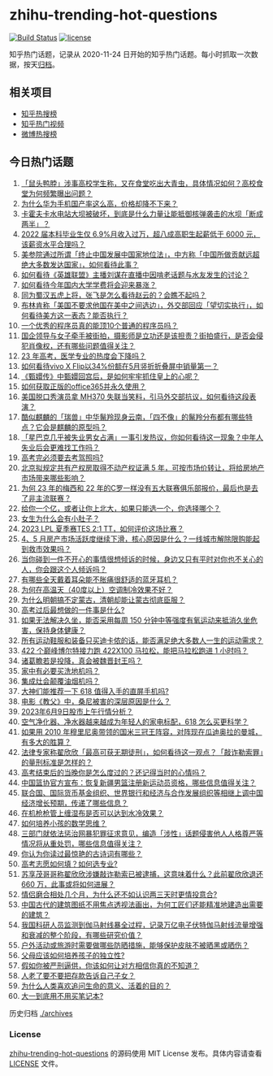 # zhihu-trending-hot-questions

[![Build Status](https://github.com/justjavac/zhihu-trending-hot-questions/workflows/ci/badge.svg?branch=master)](https://github.com/justjavac/zhihu-trending-hot-questions/actions)
[![license](https://img.shields.io/github/license/justjavac/zhihu-trending-hot-questions)](https://github.com/justjavac/zhihu-trending-hot-questions/blob/master/LICENSE)

知乎热门话题，记录从 2020-11-24
日开始的知乎热门话题。每小时抓取一次数据，按天[归档](./archives)。

## 相关项目

- [知乎热搜榜](https://github.com/justjavac/zhihu-trending-top-search)
- [知乎热门视频](https://github.com/justjavac/zhihu-trending-hot-video)
- [微博热搜榜](https://github.com/justjavac/weibo-trending-hot-search)

## 今日热门话题

<!-- BEGIN -->
<!-- 最后更新时间 Sat Jun 10 2023 01:01:45 GMT+0800 (China Standard Time) -->

1. [「鼠头鸭脖」涉事高校学生称，又在食堂吃出大青虫，具体情况如何？高校食堂为何频繁曝出问题？](https://www.zhihu.com/question/605552961)
1. [为什么华为手机国产率这么高，价格却降不下来？](https://www.zhihu.com/question/604699463)
1. [卡霍夫卡水电站大坝被破坏，到底是什么力量让能抵御核弹袭击的水坝「断成两半」？](https://www.zhihu.com/question/605615861)
1. [2022 届本科毕业生仅 6.9%月收入过万，超八成高职生起薪低于 6000 元，该薪资水平合理吗？](https://www.zhihu.com/question/605658808)
1. [美参院通过所谓「终止中国发展中国家地位法」，中方称「中国所做贡献远超绝大多数发达国家」，如何看待此事？](https://www.zhihu.com/question/605664006)
1. [如何看待《英雄联盟》主播刘谋在直播中因啃老话题与水友发生的讨论？](https://www.zhihu.com/question/605625422)
1. [如何看待今年国内大学学费将会迎来暴涨？](https://www.zhihu.com/question/604821666)
1. [同为蜀汉五虎上将，张飞是怎么看待赵云的？会瞧不起吗？](https://www.zhihu.com/question/604805680)
1. [布林肯称「美国不要求他国在美中之间选边」，外交部回应「望切实执行」，如何看待美方这一表态？能否执行？](https://www.zhihu.com/question/605668520)
1. [一个优秀的程序员真的能顶10个普通的程序员吗？](https://www.zhihu.com/question/32240311)
1. [国企领导与女子牵手被街拍，摄影师是立功还是该担责？街拍盛行，是否会侵犯肖像权，还有哪些问题值得关注？](https://www.zhihu.com/question/605478314)
1. [23 年高考，医学专业的热度会下降吗？](https://www.zhihu.com/question/581169904)
1. [如何看待vivo X Flip以34%份额在5月竖折折叠屏中销量第一？](https://www.zhihu.com/question/605109447)
1. [《甄嬛传》中甄嬛回宫后，是如何牢牢抓住皇上的心呢？](https://www.zhihu.com/question/396849052)
1. [如何获取正版的office365并永久使用？](https://www.zhihu.com/question/494557967)
1. [美国脱口秀演员拿 MH370 失联当笑料，引马外交部抗议，如何看待这段表演？](https://www.zhihu.com/question/605493833)
1. [酷似麒麟的「瑞兽」中华鬣羚现身云南，「四不像」的鬣羚分布都有哪些特点？它会是麒麟的原型吗？](https://www.zhihu.com/question/605708175)
1. [「星巴克几乎被失业男女占满」一事引发热议，你如何看待这一现象？中年人失业后会更难找工作吗？](https://www.zhihu.com/question/605233684)
1. [高考完必须要去考驾照吗?](https://www.zhihu.com/question/605592685)
1. [北京拟规定共有产权房取得不动产权证满 5 年，可按市场价转让，将给房地产市场带来哪些影响？](https://www.zhihu.com/question/605670192)
1. [为何 23 年的梅西和 22 年的C罗一样没有五大联赛俱乐部报价，最后也是去了非主流联赛？](https://www.zhihu.com/question/605447222)
1. [给你一个亿，或者让你上北大，如果只能选一个，你选择哪个？](https://www.zhihu.com/question/604400719)
1. [女生为什么会有小肚子？](https://www.zhihu.com/question/315106829)
1. [2023 LPL 夏季赛TES 2:1 TT，如何评价这场比赛？](https://www.zhihu.com/question/605681553)
1. [4、5 月房产市场活跃度继续下滑，核心原因是什么？一线城市解除限购能起到救市效果吗？](https://www.zhihu.com/question/605670642)
1. [当你碰到一件不开心的事情很想倾诉的时候，身边又只有平时对你也不关心的人，你会跟这个人倾诉吗？](https://www.zhihu.com/question/600666477)
1. [有哪些全天戴着耳朵能不胀痛很舒适的蓝牙耳机？](https://www.zhihu.com/question/596894468)
1. [为何在高温天（40度以上）空调制冷效果不好？](https://www.zhihu.com/question/404757863)
1. [为什么明朝搞不定蒙古，清朝却能让蒙古彻底臣服？](https://www.zhihu.com/question/605206664)
1. [高考过后最想做的一件事是什么?](https://www.zhihu.com/question/604419639)
1. [如果无法解决久坐，能否采用每周 150 分钟中等强度有氧运动来抵消久坐危害，保持身体健康？](https://www.zhihu.com/question/603999527)
1. [所有运动鞋服和装备只买迪卡侬的话，能否满足绝大多数人一生的运动需求？](https://www.zhihu.com/question/603156085)
1. [422 个巅峰博尔特接力跑 422X100 马拉松，能把马拉松跑进 1 小时吗？](https://www.zhihu.com/question/604848279)
1. [诸葛瞻若是投降，真会被魏晋封王吗？](https://www.zhihu.com/question/601007965)
1. [家中有必要买洗地机吗？](https://www.zhihu.com/question/431049065)
1. [集成灶会颠覆油烟机吗？](https://www.zhihu.com/question/417888594)
1. [大神们能推荐一下 618 值得入手的直屏手机吗?](https://www.zhihu.com/question/603121004)
1. [电影《教父》中，桑尼被害的深层原因是什么？](https://www.zhihu.com/question/600381053)
1. [2023年6月9日股市上午行情分析？](https://www.zhihu.com/question/605625538)
1. [空气净化器、净水器越来越成为年轻人的家电标配，618 怎么买更科学？](https://www.zhihu.com/question/605249266)
1. [如果用 2010 年穆里尼奥带领的国米三冠王阵容，对阵现在瓜迪奥拉的曼城，有多大的胜算？](https://www.zhihu.com/question/605327607)
1. [法律专家称翟欣欣「最高可获无期徒刑」，如何看待这一观点？「敲诈勒索罪」的量刑标准是怎样的？](https://www.zhihu.com/question/605717059)
1. [高考结束后的当晚你是怎么度过的？还记得当时的心情吗？](https://www.zhihu.com/question/605039825)
1. [中国篮协官方宣布：恢复新疆男篮注册新运动员资格，哪些信息值得关注？](https://www.zhihu.com/question/605633457)
1. [联合国、国际货币基金组织、世界银行和经济与合作发展组织等相继上调中国经济增长预期，传递了哪些信息？](https://www.zhihu.com/question/605621879)
1. [在机枪枪管上缠湿布是否可以达到水冷效果？](https://www.zhihu.com/question/605380401)
1. [如何培养小孩的数学思维？](https://www.zhihu.com/question/604715735)
1. [三部门就依法惩治网暴犯罪征求意见，编造「涉性」话题侵害他人人格尊严等情况将从重处罚，哪些信息值得关注？](https://www.zhihu.com/question/605655675)
1. [你认为你读过最惊艳的古诗词有哪些？](https://www.zhihu.com/question/605616364)
1. [高考志愿如何填？如何选专业?](https://www.zhihu.com/question/605308932)
1. [苏享茂哥哥称翟欣欣涉嫌敲诈勒索已被逮捕，这意味着什么？此前翟欣欣退还 660 万，此事或将如何进展？](https://www.zhihu.com/question/605647767)
1. [情侣磨合相处几个月，为什么还不如认识两三天时更情投意合?](https://www.zhihu.com/question/598729303)
1. [中国古代的建筑图纸不用焦点透视法画出，为何工匠们还能精准地建造出需要的建筑？](https://www.zhihu.com/question/605244708)
1. [我国科研人员监测到伽马射线暴全过程，记录万亿电子伏特伽马射线流量增强和衰减的整个阶段，有哪些研究价值？](https://www.zhihu.com/question/605620230)
1. [户外活动或旅游时需要做哪些防晒措施，能够保护皮肤不被晒黑或晒伤？](https://www.zhihu.com/question/590755121)
1. [父母应该如何培养孩子的独立性?](https://www.zhihu.com/question/604672375)
1. [假如你被严刑逼供，你该如何让对方相信你真的不知道？](https://www.zhihu.com/question/603929512)
1. [人老了要不要把存款告诉自己子女？](https://www.zhihu.com/question/483077955)
1. [为什么人类喜欢追问生命的意义、活着的目的？](https://www.zhihu.com/question/599599842)
1. [大一到底用不用买笔记本?](https://www.zhihu.com/question/601379269)

<!-- END -->

历史归档 [./archives](./archives)

### License

[zhihu-trending-hot-questions](https://github.com/justjavac/zhihu-trending-hot-questions)
的源码使用 MIT License 发布。具体内容请查看 [LICENSE](./LICENSE) 文件。
